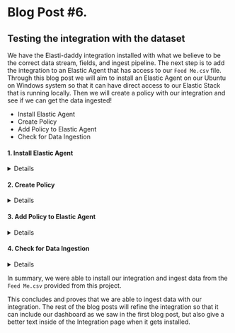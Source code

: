 # Blog Post #6.
## Testing the integration with the dataset

We have the Elasti-daddy integration installed with what we believe to be the correct data stream, fields, and ingest pipeline.
The next step is to add the integration to an Elastic Agent that has access to our `Feed Me.csv` file. Through this blog post we
will aim to install an Elastic Agent on our Ubuntu on Windows system so that it can have direct access to our Elastic Stack that
is running locally. Then we will create a policy with our integration and see if we can get the data ingested!

- Install Elastic Agent
- Create Policy
- Add Policy to Elastic Agent
- Check for Data Ingestion

#### 1. Install Elastic Agent
<details>

We will install the Elastic Agent before adding our policy that includes our Integration inside of it. To do this, we will be making
a few changes to the Fleet server to ensure that our Ubuntu on Windows can communicate with the Elastic Stack that was stood up by
the `elastic-package` tool. 

⚠️ Note: As I was going through this blog, I found out my date was over a day off. You can check the date of your Ubuntu on Windows by running `date` and reviewing the output. If it is incorrect, please execute `sudo hwclock -s` in your terminal to correct this.

We need to adjust the profile of the `elastic-package` tool to have Elasticsearch listen on 127.0.0.1:9200. To do this, I modified my profile here:

```bash
/home/napsta/.elastic-package/profiles/default/stack/snapshot.yml
```

⚠️ Note: You will need to change `napsta` to your username in your environment.

Then I tweaked the line `- "ELASTICSEARCH_HOST=https://elasticsearch:9200"` and `"FLEET_SERVER_ELASTICSEARCH_HOST=https://127.0.0.1:9200"` to 127.0.0.1:

```bash
...snipped for brevity...
environment:
    - "ELASTICSEARCH_HOST=https://127.0.0.1:9200"
    - "FLEET_SERVER_CERT=/etc/ssl/elastic-agent/cert.pem"
    - "FLEET_SERVER_CERT_KEY=/etc/ssl/elastic-agent/key.pem"
    - "FLEET_SERVER_ELASTICSEARCH_HOST=https://127.0.0.1:9200"
...snipped for brevity...
```

After I made these changes, I then saved them and took the stack down and brought it back up as we have done in the past.

```bash
elastic-package stack down
elastic-package stack up -d -v --version=8.8.1
elastic-package stack up -v -d --services package-registry
```

Now, let us adjust our Fleet settings so we can install our Elastic Agent on Ubuntu. Navigate to the Fleet Settings and add a new Fleet server and Elasticsearch server that the agent will be
able to connect to.

⚠️ Note: We are not creating a new Fleet server or Elasticsearch server, but instead we are using their IP addresses instead of their
DNS names because I don't know how to route the DNS names to the host :). This is a simple work around for now. Also, make sure that
when you add the Fleet Server that you make it the default server.

![image](https://github.com/nicpenning/Elasti-daddy/assets/5582679/aadec97b-0384-481e-8c91-840afb25ce85)

Again, note that we don't need to install a new Fleet server, we are just giving the Agents another way to connect to the current one.

Here is what your configuration should look like after the changes:

![image](https://github.com/nicpenning/Elasti-daddy/assets/5582679/06aeb39e-8238-4cd0-8f8e-97ae14c05039)

The caveat for the Elasticsearch server that we added is that you need to also copy the fingerprint from the current configuration:

https://github.com/nicpenning/Elasti-daddy/assets/5582679/e552e8f5-11fd-4633-a4fb-f10fd8fd2181

After that, let us adjust the policy to use our new Elasticsearch and Fleet servers.

Do this in the policy by selecting our `Local Host Elasticsearch` output:

https://github.com/nicpenning/Elasti-daddy/assets/5582679/4f7bcc20-b9cc-4e55-aeb1-a46b4c8b5ee9

Once those steps are completed, it is time to install our Elastic Agent.

Go back to Fleet and then click on Add Agent:

![image](https://github.com/nicpenning/Elasti-daddy/assets/5582679/0aa39fa2-45fe-49c8-bf0b-2cbf0d1b2495)

There will be a flyout and most likely will have the Linux installation already selected:

![image](https://github.com/nicpenning/Elasti-daddy/assets/5582679/0e1b4e40-8ade-4582-a7a6-7f5aae0d3e35)

Make sure that the command is using https://127.0.0.1:8220 and **not** https://fleet-server:8220.

Copy the commands and put them in a text editor or run them one by one.

Please note, we need to adjust the last install command to use `--insecure` because we added a fleet server without
managing the encryption. So the command to install will look something like this:

```bash
sudo ./elastic-agent install --url=https://127.0.0.1:8220 --enrollment-token={Your token goes here}= --insecure
```

Here is what it looked like to install in my terminal:

```bash
curl -L -O https://artifacts.elastic.co/downloads/beats/elastic-agent/elastic-agent-8.8.1-linux-x86_64.tar.gz
tar xzvf elastic-agent-8.8.1-linux-x86_64.tar.gz
cd elastic-agent-8.8.1-linux-x86_64
sudo ./elastic-agent install --url=https://127.0.0.1:8220 --enrollment-token={Your enrollment token} --insecure
  % Total    % Received % Xferd  Average Speed   Time    Time     Time  Current
                                 Dload  Upload   Total   Spent    Left  Speed
100  513M  100  513M    0     0  19.8M      0  0:00:25  0:00:25 --:--:-- 20.5M
elastic-agent-8.8.1-linux-x86_64/NOTICE.txt
elastic-agent-8.8.1-linux-x86_64/README.md
...snipped for brevity...
Elastic Agent will be installed at /opt/Elastic/Agent and will run as a service. Do you want to continue? [Y/n]:Y
{"log.level":"warn","@timestamp":"2023-07-07T10:25:25.003-0500","log.logger":"tls","log.origin":{"file.name":"tlscommon/tls_config.go","file.line":104},"message":"SSL/TLS verifications disabled.","ecs.version":"1.6.0"}
{"log.level":"info","@timestamp":"2023-07-07T10:25:25.870-0500","log.origin":{"file.name":"cmd/enroll_cmd.go","file.line":478},"message":"Starting enrollment to URL: https://127.0.0.1:8220/","ecs.version":"1.6.0"}
{"log.level":"warn","@timestamp":"2023-07-07T10:25:26.086-0500","log.logger":"tls","log.origin":{"file.name":"tlscommon/tls_config.go","file.line":104},"message":"SSL/TLS verifications disabled.","ecs.version":"1.6.0"}
{"log.level":"info","@timestamp":"2023-07-07T10:25:26.935-0500","log.origin":{"file.name":"cmd/enroll_cmd.go","file.line":276},"message":"Successfully triggered restart on running Elastic Agent.","ecs.version":"1.6.0"}
Successfully enrolled the Elastic Agent.
Elastic Agent has been successfully installed.
```

If we are successful, we should see a healthy agent show up in our Fleet:

![image](https://github.com/nicpenning/Elasti-daddy/assets/5582679/1263cd9b-17e3-43a8-8d77-e15e7f5e4fee)

Success!

Now let us check back on our agent to see if we are seeing any events from the basic system integration that is currently deployed. To do this we will navigate
to Discover:

![image](https://github.com/nicpenning/Elasti-daddy/assets/5582679/2b3eb73d-5b97-41d7-9588-0534130f4021)

Then we need to filter out the other two agents that are already deployed that are sending logs to the stack by excluding these agent names:

![image](https://github.com/nicpenning/Elasti-daddy/assets/5582679/2198f8c8-cb7c-48c1-868f-62887bcf1e91)

Now we should remain with some events from today in Discover for our agent using the default `System` integration:

![image](https://github.com/nicpenning/Elasti-daddy/assets/5582679/9accc9c0-f0b3-4ce9-8a54-db01372472ea)

Success!

</details>

#### 2. Create Policy
<details>

Starting at the main Fleet page, let us add a new policy called `Feed Me`:

![image](https://github.com/nicpenning/Elasti-daddy/assets/5582679/4aa575e1-0310-4410-a1f8-072861b23e0f)

![image](https://github.com/nicpenning/Elasti-daddy/assets/5582679/7eddb266-ae7f-4523-afce-a854fefc34f2)

Now we should see that our policy was created:

![image](https://github.com/nicpenning/Elasti-daddy/assets/5582679/ccf33e0c-0d1f-4657-8f8e-d695b793afa1)

⚠️ Note: We made need to set the settings of the Policy to use our Localhost Elasticsearch and Fleet server like we did with the System Integration
if we did not make them the defaults. So go ahead and do that now by clicking on our newly created policy:

![image](https://github.com/nicpenning/Elasti-daddy/assets/5582679/52b5eb51-9765-410c-b3b1-569adb1490ce)

After you do the above then go back to the Integrations Tab then click Add Integration:

![image](https://github.com/nicpenning/Elasti-daddy/assets/5582679/75e1af56-0cce-4e26-9ca4-68829eb4e7c2)

![image](https://github.com/nicpenning/Elasti-daddy/assets/5582679/d6f4ef45-cd92-4e66-9a54-aca6bdc1b7d9)

Make sure you have Display Beta Integrations enabled and then search for our Elasti-daddy Integration:

![image](https://github.com/nicpenning/Elasti-daddy/assets/5582679/e54c4c53-38ea-4c0a-ba2a-e618e284c4f0)

Now click on the integration then click `Add- Elasti-daddy`

![image](https://github.com/nicpenning/Elasti-daddy/assets/5582679/ef522d26-8668-4597-b9ce-53faeb2de593)

We can leave most of the defaults but make sure that the Existing Hosts is selected with our new Policy name of Feed Me is the selected option then
click `Save and Continue`:

![image](https://github.com/nicpenning/Elasti-daddy/assets/5582679/c99a007f-9f59-4b80-9d4e-6740b98b56b1)

Lastly, click `Add Elastic Agent later` since we will do that in the next step:

![image](https://github.com/nicpenning/Elasti-daddy/assets/5582679/2e45fcf0-c039-462d-905a-4fc36ddaf89f)

</details>

#### 3. Add Policy to Elastic Agent
<details>
Now is the time to add our Policy that contains our Integration. From the Fleet Agents page, select the `...` under actions beside our Ubuntu host and
then select `Assign to new policy`:

![image](https://github.com/nicpenning/Elasti-daddy/assets/5582679/2282f6b2-58bd-41bf-b54c-1be8de711151)

A dialog box will pop up where we can then select your `Feed Me` policy then click `Assign Policy`:

https://github.com/nicpenning/Elasti-daddy/assets/5582679/3b25ee19-0d8d-45b2-91fd-1ea7047c39c3

We should now see our host with the new policy:

![image](https://github.com/nicpenning/Elasti-daddy/assets/5582679/300a2237-7486-49e3-a48e-56609f47958b)

</details>

#### 4. Check for Data Ingestion
<details>

Now it is time to see if our Integration can ingest data from the `Feed Me.csv` file.

If you remember correctly, we made the default location for the file path `~/feed_me.csv` which immediately tells us that this integration will be looking for
a file that does not current exist. So instead, we will update our integration to where the current file currently exists and with it's current name.

You can move the file and name it whatever you wish but I will use the following directory to ingest the data:

```bash
napsta@el33t-b00k-1:~/GitHub/Elasti-daddy/Data$ ls
'Feed Me.csv'
```

This means we will need to update the Integration to use `~/GitHub/Elasti-daddy/Data/Feed Me.csv`.

I will go back to Feed Me Policy and edit the integration.

![image](https://github.com/nicpenning/Elasti-daddy/assets/5582679/6e72695d-0337-4aad-a716-0dd460d6d20f)

![image](https://github.com/nicpenning/Elasti-daddy/assets/5582679/85db0247-9a42-4e6d-a2c9-dc1229d3131b)

![image](https://github.com/nicpenning/Elasti-daddy/assets/5582679/b69aa92c-9947-4d94-ac9b-cba9ac32af37)

This will correct the health of the agent, however, I had an oversight on the relative path that I had selected for our `Feed Me.csv`.
It is worth mentioning that the Elastic Agent runs as a root or system user, so that relative path will not work for us. So instead, we
will put in the full path for the file we wish to ingest:

```
napsta@el33t-b00k-1:~/GitHub/Elasti-daddy/Data$ find $(pwd) -name Feed\ Me.csv
/home/napsta/GitHub/Elasti-daddy/Data/Feed Me.csv
```

Your output will be different based on your user name if you are following along. Otherwise, you can move the file to a directory like `/tmp/feed_me.csv`
instead and then put that as the path in the integration for ingest. I chose to use this GitHub path since I will want to make changes to the file and not 
have to worry about copying the file to a different directory everytime I have a new change.

I will update the integration again to see what happens.

![image](https://github.com/nicpenning/Elasti-daddy/assets/5582679/bd02de73-3228-49a5-9d60-e593678cdc92)

After we point to our path of our file, let us check `Discover` and use the search bar to find our data stream by entering in this filter: `data_stream.dataset :"elasti_daddy.feed_me" and then selecting `Last 90 days` to make sure we hit our date and timestamps for the data set:

![image](https://github.com/nicpenning/Elasti-daddy/assets/5582679/e40d5224-3643-4643-9ebc-aca07f3066ed)

# 🎉 Wow, we did it! 

![image](https://github.com/nicpenning/Elasti-daddy/assets/5582679/15bd5c44-a5be-477b-95bc-9c22fc2f01f8)

We have over 300 events at this time of writing and the dataset that we used. Let us check out a sample event to see if the fields contain the data 
that we expected by clicking on the expand (arrows) button on the left hand side of an event:

![image](https://github.com/nicpenning/Elasti-daddy/assets/5582679/229fd6dc-7a0b-4c85-9cf6-8eb7997b8f0e)

Above we can see our `Amount` field. But we also see a `?` which means that we need to refresh our page in our browser so that Kibana can provide the correct
data view mapping that we had set in our index template. We are using the default logs-* data view which is what caused this.

After refreshing, and scrolling through the document, we can see that our fields have the proper mappings!

![image](https://github.com/nicpenning/Elasti-daddy/assets/5582679/20914121-883b-4aa6-8c76-3681fa33150c)

The last thing we will do to wrap up this post is select all of the fields that we had created as custom fields to show them as columns in `Discover`. 
To do this, we can click on the icon to the left of the document count to expand the window:

![image](https://github.com/nicpenning/Elasti-daddy/assets/5582679/28ae41ee-1b81-451d-b7fa-f51ba537376c)

Then hover over the fields we want to add as columns and hit the `+` sign and see them add to the right hand side as columns.

We can then reorganize them to get a better idea of how the data lives in the CSV which makes it easier to interpret.

https://github.com/nicpenning/Elasti-daddy/assets/5582679/3bd3ff77-0618-40dd-919e-6dc79d56255e

As we scroll through the data, it appears that most of the columns have data as they are expected to.

![image](https://github.com/nicpenning/Elasti-daddy/assets/5582679/f7738a69-b9ed-46e8-bb17-466d1f8f0036)

</details>

In summary, we were able to install our integration and ingest data from the `Feed Me.csv` provided from this project.

This concludes and proves that we are able to ingest data with our integration. The rest of the blog posts will refine the integration so that it can include
our dashboard as we saw in the first blog post, but also give a better text inside of the Integration page when it gets installed.
